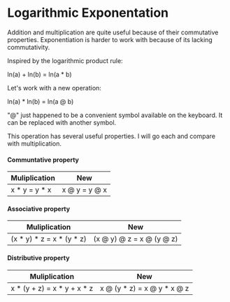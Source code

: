 # Logarithmic Exponentation

Addition and multiplication are quite useful because of their commutative properties. Exponentiation is harder to work with because of its lacking commutativity.

Inspired by the logarithmic product rule:

ln(a) + ln(b) = ln(a * b)

Let's work with a new operation:

ln(a) * ln(b) = ln(a @ b)

"@" just happened to be a convenient symbol available on the keyboard. It can be replaced with another symbol.

This operation has several useful properties. I will go each and compare with multiplication.

#### Communtative property

Muliplication | New
--------------|--------------
x * y = y * x | x @ y = y @ x

#### Associative property

Muliplication | New
--------------|--------------
(x * y) * z = x * (y * z) | (x @ y) @ z = x @ (y @ z)

#### Distributive property

Muliplication | New
--------------|--------------
x * (y + z) = x * y + x * z | x @ (y * z) = x @ y * x @ z

